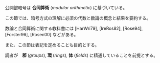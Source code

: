 公開鍵暗号は **合同算術** (*modular arithmetic*) に基づいている。

この節では、暗号方式の理解に必須の代数と数論の概念と結果を要約する。

数論と合同算術に関する教科書には [HarWri79], [IreRos82], [Rose94], [Forster96], [Rosen00] などがある。

また、この節は表記を定めることも目的とする。

読者が　**郡** (*groups*), **環** (*rings*), **体** (*fields*) に精通していることを前提とする。
